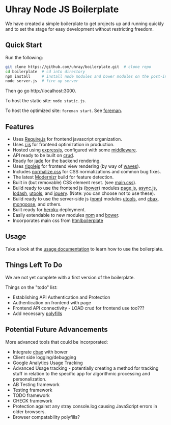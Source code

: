 Uhray Node JS Boilerplate
=============

We have created a simple boilerplate to get projects up and running quickly and to set the stage for easy development without restricting freedom.

## Quick Start

Run the following:

```sh
git clone https://github.com/uhray/boilerplate.git  # clone repo
cd boilerplate  # cd into directory
npm install     # install node modules and bower modules on the post-install
node server.js  # fire up server
```

Then go go <a>http://localhost:3000</a>.

To host the static site: `node static.js`.

To host the optimized site: `foreman start`. See [foreman](https://github.com/ddollar/foreman).

## Features

* Uses [Require.js](http://requirejs.org) for frontend javascript organization.
* Uses [r.js](https://github.com/jrburke/r.js) for frontend optimization in production.
* Hosted using [expressjs](http://expressjs.com), configured with some [middleware](http://expressjs.com/4x/api.html#middleware).
* API ready to be built on [crud](https://github.com/uhray/crud.git).
* Ready for [jade](https://github.com/visionmedia/jade) for the backend rendering.
* Uses [ripplejs](https://github.com/ripplejs/ripple) for frontend view rendering (by way of [waves](https://github.com/ripplejs/waves)).
* Includes [normalize.css](http://necolas.github.com/normalize.css/) for CSS normalizations and common bug fixes.
* The latest [Modernizr](http://modernizr.com/) build for feature detection.
* Built in (but removable) CSS element reset. (see [main.css](lib/public/css/main.css)).
* Build ready to use the frontend js ([bower](http://bower.io)) modules [page.js](https://github.com/visionmedia/page.js.git), [async.js](https://github.com/caolan/async), [lodash](http://lodash.com/), [utools](https://github.com/uhray/utools.git), and [jquery](https://github.com/jquery/jquery). (Note: you can choose not to use these).
* Build ready to use the server-side js ([npm](http://npmjs.org)) modules
[utools](https://github.com/uhray/utools.git), and [cbax](https://github.com/uhray/cbax.git), [mongoose](http://mongoosejs.com/), and others.
* Built ready for [heroku](https://heroku.com) deployment.
* Easily extendable to new modules [npm](http://npmjs.org) and [bower](http://bower.io).
* Incorporates main css from [htmlboilerplate](https://github.com/h5bp/html5-boilerplate)

## Usage

Take a look at the [usage documentation](doc/usage.md) to learn how to use the boilerplate.

## Things Left To Do

We are not yet complete with a first version of the boilerplate.

Things on the "todo" list:

* Establishing API Authentication and Protection
* Authentication on frontend with page
* Frontend API connectivity - LOAD crud for frontend use too???
* Add necessary [polyfills](https://github.com/Modernizr/Modernizr/wiki/HTML5-Cross-browser-Polyfills)

## Potential Future Advancements

More advanced tools that could be incorporated:

* Integrate [cbax](https://github.com/uhray/cbax.git) with bower
* Client side logging/debugging
* Google Analytics Usage Tracking
* Advanced Usage tracking - potentially creating a method for tracking stuff in relation to the specific app for algorithmic processing and personalization.
* AB Testing framework
* Testing framework
* TODO framework
* CHECK framework
* Protection against any stray console.log causing JavaScript errors in older browsers.
* Browser compatability polyfills?
